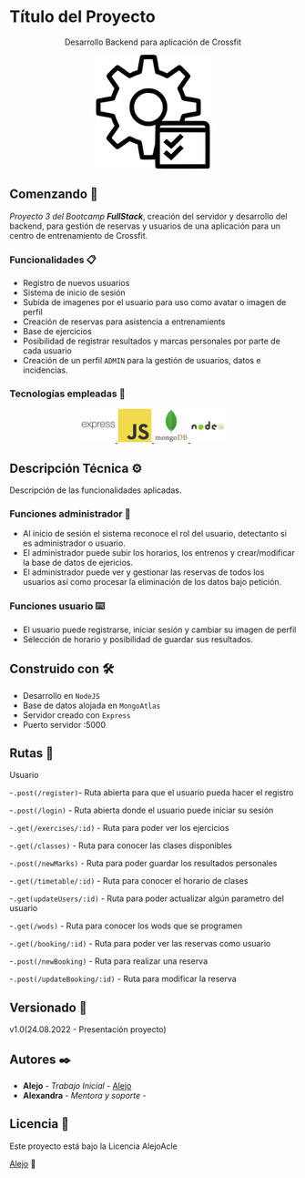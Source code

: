 # Título del Proyecto

<p align="center" fontweight="bold">Desarrollo Backend para aplicación de Crossfit</p>
<p align="center">
    <img src = "https://github.com/AlejoAcle/Proyecto_3/blob/master/images/kisspng-computer-icons-download-5b28c0a0115797.803029611529397408071.png" widht="200px" height="200px">
</p>

## Comenzando 🚀

_Proyecto 3 del Bootcamp **FullStack**_, creación del servidor y desarrollo del backend, para gestión de reservas y usuarios de una aplicación para un centro de entrenamiento de Crossfit.


### Funcionalidades 📋

- Registro de nuevos usuarios
- Sistema de inicio de sesión
- Subida de imagenes por el usuario para uso como avatar o imagen de perfil
- Creación de reservas para asistencia a entrenamients
- Base de ejercicios
- Posibilidad de registrar resultados y marcas personales por parte de cada usuario
- Creación de un perfil `ADMIN` para la gestión de usuarios, datos e incidencias.


### Tecnologías empleadas 🔧


<p align="center"> <a href="https://expressjs.com" target="_blank" rel="noreferrer"> <img src="https://raw.githubusercontent.com/devicons/devicon/master/icons/express/express-original-wordmark.svg" alt="express" width="60" height="60"/> </a> <a href="https://developer.mozilla.org/en-US/docs/Web/JavaScript" target="_blank" rel="noreferrer"> <img src="https://raw.githubusercontent.com/devicons/devicon/master/icons/javascript/javascript-original.svg" alt="javascript" width="60" height="60"/> </a> <a href="https://www.mongodb.com/" target="_blank" rel="noreferrer"> <img src="https://raw.githubusercontent.com/devicons/devicon/master/icons/mongodb/mongodb-original-wordmark.svg" alt="mongodb" width="60" height="60"/> </a> <a href="https://nodejs.org" target="_blank" rel="noreferrer"> <img src="https://raw.githubusercontent.com/devicons/devicon/master/icons/nodejs/nodejs-original-wordmark.svg" alt="nodejs" width="60" height="60"/> </a> </p>




## Descripción Técnica ⚙️

Descripción de las funcionalidades aplicadas.

### Funciones administrador 🔩

- Al inicio de sesión el sistema reconoce el rol del usuario, detectanto si es administrador o usuario.
- El administrador puede subir los horarios, los entrenos y crear/modificar la base de datos de ejericios.
- El administrador puede ver y gestionar las reservas de todos los usuarios así como procesar la eliminación de los datos bajo petición.


### Funciones usuario ⌨️

- El usuario puede registrarse, iniciar sesión y cambiar su imagen de perfil
- Selección de horario y posibilidad de guardar sus resultados.


## Construido con 🛠️

* Desarrollo en `NodeJS`
* Base de datos alojada en `MongoAtlas`
* Servidor creado con `Express`
* Puerto servidor :5000

## Rutas 🚅

Usuario

-`.post(/register)`- Ruta abierta para que el usuario pueda hacer el registro

-`.post(/login)` - Ruta abierta donde el usuario puede iniciar su sesión

-`.get(/exercises/:id)` - Ruta para poder ver los ejercicios

-`.get(/classes)` - Ruta para conocer las clases disponibles

-`.post(/newMarks)` - Ruta para poder guardar los resultados personales

-`.get(/timetable/:id)` - Ruta para conocer el horario de clases

-`.get(updateUsers/:id)` - Ruta para poder actualizar algún parametro del usuario

-`.get(/wods)` - Ruta para conocer los wods que se programen

-`.get(/booking/:id)` - Ruta para poder ver las reservas como usuario

-`.post(/newBooking)` - Ruta para realizar una reserva

-`.post(/updateBooking/:id)` - Ruta para modificar la reserva



## Versionado 📌

v1.0(24.08.2022 - Presentación proyecto)

## Autores ✒️

* **Alejo** - *Trabajo Inicial* - [Alejo](https://github.com/AlejoAcle)
* **Alexandra** - *Mentora y soporte* - 

## Licencia 📄

Este proyecto está bajo la Licencia AlejoAcle 






[Alejo](https://github.com/AlejoAcle) 🦖​